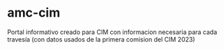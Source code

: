 # amc-cim
Portal informativo creado para CIM con informacion necesaria para cada travesía (con datos usados de la primera comision del CIM 2023)
